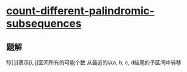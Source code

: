 # [count-different-palindromic-subsequences](https://leetcode.com/problems/count-different-palindromic-subsequences)
## 题解
f[i][j]表示[i, j]区间所有的可能个数 从最近的以a, b, c, d结尾的子区间中转移